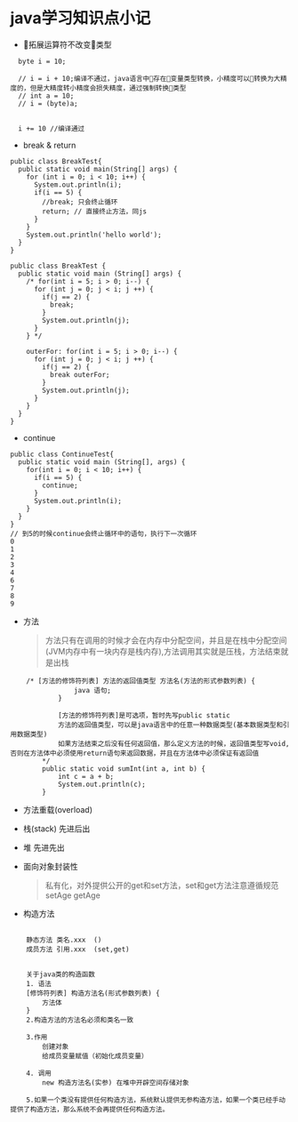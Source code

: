 # java学习知识点小记

* 拓展运算符不改变类型

``` code
  byte i = 10;

  // i = i + 10;编译不通过，java语言中存在变量类型转换，小精度可以转换为大精度的，但是大精度转小精度会损失精度，通过强制转换类型
  // int a = 10;
  // i = (byte)a;


  i += 10 //编译通过
```

* break & return

``` code
public class BreakTest{
  public static void main(String[] args) {
    for (int i = 0; i < 10; i++) {
      System.out.println(i);
      if(i == 5) {
        //break; 只会终止循环
        return; // 直接终止方法，同js
      }
    }
    System.out.println('hello world');
  }
}
```

``` code
public class BreakTest {
  public static void main (String[] args) {
    /* for(int i = 5; i > 0; i--) {
      for (int j = 0; j < i; j ++) {
        if(j == 2) {
          break;
        }
        System.out.println(j);
      }
    } */
    
    outerFor: for(int i = 5; i > 0; i--) {
      for (int j = 0; j < i; j ++) {
        if(j == 2) {
          break outerFor;
        }
        System.out.println(j);
      }
    }
  }
}
```

* continue

``` code
public class ContinueTest{
  public static void main (String[], args) {
    for(int i = 0; i < 10; i++) {
      if(i == 5) {
        continue;
      }
      System.out.println(i);
    }
  }
}
// 到5的时候continue会终止循环中的语句，执行下一次循环
0
1
2
3
4
6
7
8
9
```

* 方法

  > 方法只有在调用的时候才会在内存中分配空间，并且是在栈中分配空间(JVM内存中有一块内存是栈内存),方法调用其实就是压栈，方法结束就是出栈

``` code
    /* [方法的修饰符列表] 方法的返回值类型 方法名(方法的形式参数列表) {
                java 语句;
            }

            [方法的修饰符列表]是可选项，暂时先写public static
            方法的返回值类型，可以是java语言中的任意一种数据类型(基本数据类型和引用数据类型)
            如果方法结束之后没有任何返回值，那么定义方法的时候，返回值类型写void,否则在方法体中必须使用return语句来返回数据，并且在方法体中必须保证有返回值
        */
        public static void sumInt(int a, int b) {
            int c = a + b;
            System.out.println(c);
        }
```

* 方法重载(overload)

* 栈(stack) 先进后出

* 堆 先进先出

* 面向对象封装性

    > 私有化，对外提供公开的get和set方法，set和get方法注意遵循规范setAge  getAge

* 构造方法

``` code

    静态方法 类名.xxx  ()
    成员方法 引用.xxx  (set,get)


    关于java类的构造函数
    1. 语法
    [修饰符列表] 构造方法名(形式参数列表) {
        方法体
    }
    2.构造方法的方法名必须和类名一致

    3.作用
        创建对象
        给成员变量赋值（初始化成员变量）

    4. 调用
        new 构造方法名(实参) 在堆中开辟空间存储对象

    5.如果一个类没有提供任何构造方法，系统默认提供无参构造方法，如果一个类已经手动提供了构造方法，那么系统不会再提供任何构造方法。
```
